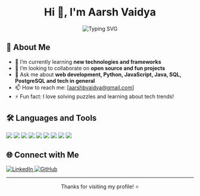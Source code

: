 <h1 align="center">Hi 👋, I'm Aarsh Vaidya</h1>
<p align="center">
  <img src="https://readme-typing-svg.demolab.com?font=Fira+Code&pause=1000&width=435&lines=Passionate+Developer;Open+Source+Enthusiast;Always+Learning+New+Things!" alt="Typing SVG" />
</p>

## 🚀 About Me

- 🌱 I’m currently learning **new technologies and frameworks**
- 👯 I’m looking to collaborate on **open source and fun projects**
- 💬 Ask me about **web development, Python, JavaScript, Java, SQL, PostgreSQL and tech in general**
- 📫 How to reach me: [aarshbvaidya@gmail.com]
- ⚡ Fun fact: I love solving puzzles and learning about tech trends!

## 🛠️ Languages and Tools

<p>
  <img src="https://img.shields.io/badge/Python-3776AB?style=for-the-badge&logo=python&logoColor=white"/>
  <img src="https://img.shields.io/badge/Java-007396?style=for-the-badge&logo=java&logoColor=white"/>
  <img src="https://img.shields.io/badge/JavaScript-F7DF1E?style=for-the-badge&logo=javascript&logoColor=black"/>
  <img src="https://img.shields.io/badge/React-20232A?style=for-the-badge&logo=react&logoColor=61DAFB"/>
  <img src="https://img.shields.io/badge/Node.js-339933?style=for-the-badge&logo=nodedotjs&logoColor=white"/>
  <img src="https://img.shields.io/badge/Flask-000000?style=for-the-badge&logo=flask&logoColor=white"/>
  <img src="https://img.shields.io/badge/SQL-003B57?style=for-the-badge&logo=sqlite&logoColor=white"/>
  <img src="https://img.shields.io/badge/PostgreSQL-4169E1?style=for-the-badge&logo=postgresql&logoColor=white"/>
  <img src="https://img.shields.io/badge/Git-F05032?style=for-the-badge&logo=git&logoColor=white"/>
</p>

<!--
## 📈 GitHub Stats

<p align="center">
  <img src="https://github-readme-stats.vercel.app/api?username=Aarsh-37&show_icons=true&theme=github_dark" alt="Aarsh's GitHub stats" />
  <br>
  <img src="https://github-readme-streak-stats.herokuapp.com/?user=Aarsh-37&theme=github-dark-blue" alt="Aarsh's GitHub streak" />
</p>
-->

## 🌐 Connect with Me

<a href="https://www.linkedin.com/in/aarsh37" target="_blank">
  <img src="https://img.shields.io/badge/LinkedIn-blue?style=flat-square&logo=linkedin" alt="LinkedIn"/>
</a>
<a href="https://github.com/Aarsh-37" target="_blank">
  <img src="https://img.shields.io/badge/GitHub-black?style=flat-square&logo=github" alt="GitHub"/>
</a>

---

<p align="center">Thanks for visiting my profile! ⭐️</p>
